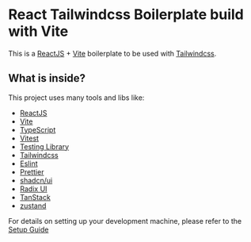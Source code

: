 # React Tailwindcss Boilerplate build with Vite

This is a [ReactJS](https://reactjs.org) + [Vite](https://vitejs.dev) boilerplate to be used with [Tailwindcss](https://tailwindcss.com).

## What is inside?

This project uses many tools and libs like:

-   [ReactJS](https://reactjs.org)
-   [Vite](https://vitejs.dev)
-   [TypeScript](https://www.typescriptlang.org)
-   [Vitest](https://vitest.dev/)
-   [Testing Library](https://testing-library.com)
-   [Tailwindcss](https://tailwindcss.com)
-   [Eslint](https://eslint.org)
-   [Prettier](https://prettier.io)
-   [shadcn/ui](https://ui.shadcn.com/)
-   [Radix UI](https://www.radix-ui.com/)
-   [TanStack](https://tanstack.com/)
-   [zustand](https://github.com/pmndrs/zustand)

For details on setting up your development machine, please refer to the [Setup Guide](../CONTRIBUTING.md#client-side)
